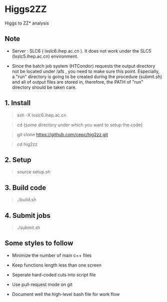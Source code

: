 # Higgs2ZZ

Higgs to ZZ* analysis 

## Note

- Server : SLC6 ( lxslc6.ihep.ac.cn ).  It does not work under the SLC5 (lxslc5.ihep.ac.cn) environment.

- Since the batch job system (HTCondor) requests the output directory not be located under /afs ,
you need to make sure this point. Especially, a "run" directory is going to be created during the procedure (submit.sh) 
and all of output files are stored in, therefore, the PATH of "run" directory should be taken care.  


## 1. Install  

> ssh -X lxslc6.ihep.ac.cn

> cd {some directory under which you want to setup the code}

> git clone https://github.com/cepc/hig2zz.git

> cd hig2zz


## 2. Setup 

> source setup.sh


## 3. Build code

> ./build.sh 


## 4. Submit jobs

> ./submit.sh


## Some styles to follow 

- Minimize the number of main c++ files

- Keep functions length less than one screen

- Seperate hard-coded cuts into script file

- Use pull-request mode on git

- Document well the high-level bash file for work flow
